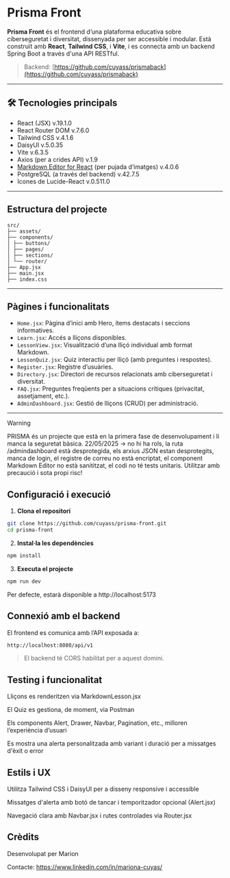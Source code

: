 # Prisma Front

**Prisma Front** és el frontend d’una plataforma educativa sobre ciberseguretat i diversitat, dissenyada per ser accessible i modular. Està construït amb **React**, **Tailwind CSS**, i **Vite**, i es connecta amb un backend Spring Boot a través d'una API RESTful.

> Backend: [https://github.com/cuyass/prismaback](https://github.com/cuyass/prismaback)

---

## 🛠 Tecnologies principals

- React (JSX) v.19.1.0
- React Router DOM v.7.6.0
- Tailwind CSS v.4.1.6
- DaisyUI v.5.0.35
- Vite v.6.3.5
- Axios (per a crides API) v.1.9
- [Markdown Editor for React](https://uiwjs.github.io/react-md-editor/) (per pujada d’imatges) v.4.0.6
- PostgreSQL (a través del backend) v.42.7.5
- Icones de Lucide-React v.0.511.0

---

## Estructura del projecte

```
src/
├── assets/
├── components/
│ ├── buttons/ 
│ ├── pages/ 
│ ├── sections/
│ └── router/ 
├── App.jsx 
├── main.jsx 
├── index.css 
```

---

## Pàgines i funcionalitats

- `Home.jsx`: Pàgina d’inici amb Hero, ítems destacats i seccions informatives.
- `Learn.jsx`: Accés a lliçons disponibles.
- `LessonView.jsx`: Visualització d’una lliçó individual amb format Markdown.
- `LessonQuiz.jsx`: Quiz interactiu per lliçó (amb preguntes i respostes).
- `Register.jsx`: Registre d’usuàries.
- `Directory.jsx`: Directori de recursos relacionats amb ciberseguretat i diversitat.
- `FAQ.jsx`: Preguntes freqüents per a situacions crítiques (privacitat, assetjament, etc.).
- `AdminDashboard.jsx`: Gestió de lliçons (CRUD) per administració.

---

> [!WARNING]  
> PRISMA és un projecte que està en la primera fase de desenvolupament i li manca la seguretat bàsica.
> 22/05/2025 -> no hi ha rols, la ruta /admindashboard està desprotegida, els arxius JSON estan desprotegits, manca de login, el registre de correu no està encriptat, el component Markdown Editor no està sanititzat, el codi no té tests unitaris. Utilitzar amb precaució i sota propi risc!

## Configuració i execució

1. **Clona el repositori**
```bash
git clone https://github.com/cuyass/prisma-front.git
cd prisma-front
```
2. **Instal·la les dependències**
```bash
npm install
```
3. **Executa el projecte**
```bash
npm run dev
```
Per defecte, estarà disponible a http://localhost:5173

## Connexió amb el backend
El frontend es comunica amb l’API exposada a:

```bash
http://localhost:8080/api/v1
```
> El backend té CORS habilitat per a aquest domini.

## Testing i funcionalitat

Lliçons es renderitzen via MarkdownLesson.jsx

El Quiz es gestiona, de moment, via Postman

Els components Alert, Drawer, Navbar, Pagination, etc., milloren l’experiència d’usuari

Es mostra una alerta personalitzada amb variant i duració per a missatges d'èxit o error

## Estils i UX

Utilitza Tailwind CSS i DaisyUI per a disseny responsive i accessible

Missatges d'alerta amb botó de tancar i temporitzador opcional (Alert.jsx)

Navegació clara amb Navbar.jsx i rutes controlades via Router.jsx

## Crèdits

Desenvolupat per Marion

Contacte: https://www.linkedin.com/in/mariona-cuyas/
